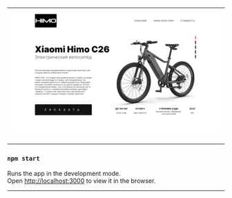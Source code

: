 
***
![UI](./src/BLL/images/readme.png)
***
### `npm start`
Runs the app in the development mode.\
Open [http://localhost:3000](http://localhost:3000) to view it in the browser.
***
